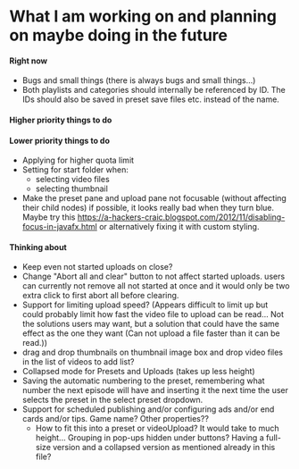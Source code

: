 # What I am working on and planning on maybe doing in the future

#### Right now
- Bugs and small things (there is always bugs and small things...)
- Both playlists and categories should internally be referenced by ID.
  The IDs should also be saved in preset save files etc. instead of the name.

#### Higher priority things to do


#### Lower priority things to do
- Applying for higher quota limit
- Setting for start folder when:
  - selecting video files
  - selecting thumbnail
- Make the preset pane and upload pane not focusable (without affecting
their child nodes) if possible, it looks really bad when they turn blue.
Maybe try this <https://a-hackers-craic.blogspot.com/2012/11/disabling-focus-in-javafx.html>
or alternatively fixing it with custom styling.

#### Thinking about
- Keep even not started uploads on close?
- Change "Abort all and clear" button to not affect started uploads.
users can currently not remove all not started at once and it would
only be two extra click to first abort all before clearing.
- Support for limiting upload speed? (Appears difficult to limit up but
could probably limit how fast the video file to upload can be read... Not
the solutions users may want, but a solution that could have the same effect
as the one they want (Can not upload a file faster than it can be read.))
- drag and drop thumbnails on thumbnail image box 
and drop video files in the list of videos to add list?
- Collapsed mode for Presets and Uploads (takes up less height)
- Saving the automatic numbering to the preset, remembering what number 
the next episode will have and inserting it the next time the user selects 
the preset in the select preset dropdown.
- Support for scheduled publishing and/or configuring ads and/or end
  cards and/or tips. Game name? Other properties??
  - How to fit this into a preset or videoUpload? It would take to much
    height... Grouping in pop-ups hidden under buttons? Having a
    full-size version and a collapsed version as mentioned already in this
    file?
